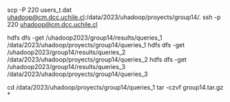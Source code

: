 scp -P 220 users_t.dat uhadoop@cm.dcc.uchile.cl:/data/2023/uhadoop/proyects/group14/.
ssh -p 220 uhadoop@cm.dcc.uchile.cl

hdfs dfs -get /uhadoop2023/group14/results/queries_1 /data/2023/uhadoop/proyects/group14/queries_1
hdfs dfs -get /uhadoop2023/group14/results/queries_2 /data/2023/uhadoop/proyects/group14/queries_2
hdfs dfs -get /uhadoop2023/group14/results/queries_3 /data/2023/uhadoop/proyects/group14/queries_3

cd /data/2023/uhadoop/proyects/group14/queries_1
tar -czvf group14.tar.gz *
